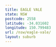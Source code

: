 ```yaml
---
title: EAGLE VALE
state: NSW
postcode: 2558
latitude: -34.031602
longitude: 150.799483
url: /nsw/eagle-vale/
layout: suburb
---
```

